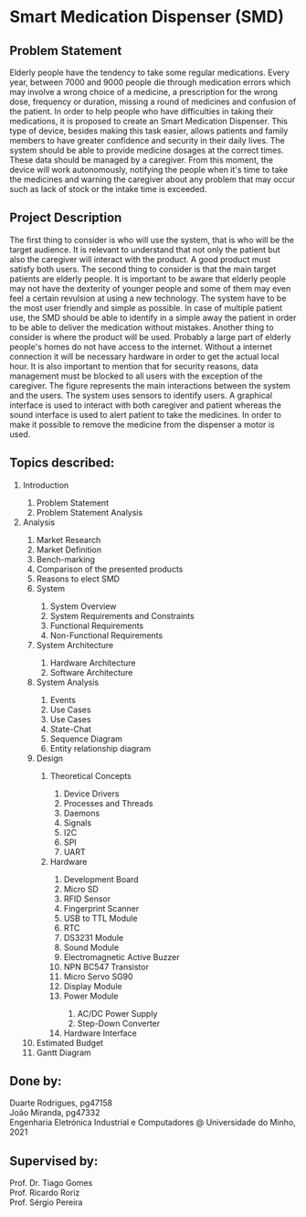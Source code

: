 # Smart Medication Dispenser (SMD)

## Problem Statement
Elderly people have the tendency to take some regular medications. Every year, between 7000 and 9000 people die through medication errors which may involve a wrong choice of a medicine, a prescription for the wrong dose, frequency or duration, missing a round of medicines and confusion of the patient. In order to help people who have difficulties in taking their medications, it is proposed to create an Smart Medication Dispenser. This type of device, besides making this task easier, allows patients and family members to have greater confidence and security in their daily lives. The system should be able to provide medicine dosages at the correct times. These data should be managed by a caregiver. From this moment, the device will work autonomously, notifying the people when it's time to take the medicines and warning the caregiver about any problem that may occur such as lack of stock or the intake time is exceeded.

## Project Description
The first thing to consider is who will use the system, that is who will be the target audience. It is relevant to understand that not only the patient but also the caregiver will interact with the product. A good product must satisfy both users. The second thing to consider is that the main target patients are elderly people. It is important to be aware that elderly people may not have the dexterity of younger people and some of them may even feel a certain revulsion at using a new technology. The system have to be the most user friendly and simple as possible. In case of multiple patient use, the SMD should be able to identify in a simple away the patient in order to be able to deliver the medication without mistakes. Another thing to consider is where the product will be used. Probably a large part of elderly people's homes do not have access to the internet. Without a internet connection it will be necessary hardware in order to get the actual local hour. It is also important to mention that for security reasons, data management must be blocked to all users with the exception of the caregiver.
The figure represents the main interactions between the system and the users. The system uses sensors to identify users. A graphical interface is used to interact with both caregiver and patient whereas the sound interface is used to alert patient to take the medicines. In order to make it possible to remove the medicine from the dispenser a motor is used.

## Topics described:
<ol>
    <li> Introduction </li>
        <ol>
            <li> Problem Statement </li>
            <li> Problem Statement Analysis </li>
        </ol>
    <li> Analysis </li>
        <ol>
            <li> Market Research  </li>
            <li> Market Definition </li>
            <li> Bench-marking </li>
            <li> Comparison of the presented products </li>
            <li> Reasons to elect SMD </li>
            <li> System </li>
                <ol>
                    <li> System Overview </li> 
                    <li> System Requirements and Constraints </li> 
                    <li> Functional Requirements </li> 
                    <li> Non-Functional Requirements </li>
                </ol>
            <li> System Architecture </li>
                <ol>
                    <li> Hardware Architecture </li>
                    <li> Software Architecture </li>
                </ol>
            <li> System Analysis </li>
                <ol>
                    <li> Events </li>
                    <li> Use Cases </li>
                    <li> Use Cases </li>
                    <li> State-Chat </li>
                    <li> Sequence Diagram </li>
                    <li> Entity relationship diagram </li>
                </ol>
            <li> Design </li>
                <ol>
                    <li> Theoretical Concepts </li>
                        <ol>
                            <li> Device Drivers </li>
                            <li> Processes and Threads </li>
                            <li> Daemons </li>
                            <li> Signals </li>
                            <li> I2C </li>
                            <li> SPI </li>
                            <li> UART </li>
                        </ol>
                    <li> Hardware </li>
                        <ol>    
                            <li> Development Board </li>
                            <li> Micro SD </li>
                            <li> RFID Sensor </li>
                            <li> Fingerprint Scanner </li>
                            <li> USB to TTL Module </li>
                            <li> RTC </li>
                            <li> DS3231 Module </li>
                            <li> Sound Module </li>
                            <li> Electromagnetic Active Buzzer </li>
                            <li> NPN BC547 Transistor </li>
                            <li> Micro Servo SG90 </li>
                            <li> Display Module </li>
                            <li> Power Module </li>
                                <ol>
                                    <li> AC/DC Power Supply </li>
                                    <li> Step-Down Converter </li>
                                </ol>
                            <li> Hardware Interface </li>
                        </ol>
                </ol>
            <li> Estimated Budget </li>
            <li> Gantt Diagram </li>
        </ol>
</ol>   

## Done by:
Duarte Rodrigues, pg47158 <br>
João Miranda, pg47332 <br>
Engenharia Eletrónica Industrial e Computadores @ Universidade do Minho, 2021

## Supervised by:
Prof. Dr. Tiago Gomes <br>
Prof. Ricardo Roriz <br>
Prof. Sérgio Pereira
